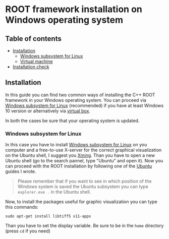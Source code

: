 # ROOT framework installation on Windows operating system

## Table of contents
- [Installation](#installation)
  * [Windows subsystem for Linux](#proceed-via-winwdows-subsystem-for-linux)
  * [Virtual machine](#proceed-via-virtual-machine)
- [Installation check](#installation-check)

## Installation

In this guide you can find two common ways of installing the C++ ROOT framework in your Windows operating system. You can proceed via [Windows subsystem for Linux](https://github.com/giacomini/pf2021/blob/main/doc/WSLGuide.md) (recommended) if you have at least Windows 10 version or alternatively via [virtual box](https://www.virtualbox.org/).

In both the cases be sure that your operating system is updated.

### Windows subsystem for Linux

In this case you have to install [Windows subsystem for Linux](https://github.com/giacomini/pf2021/blob/main/doc/WSLGuide.md) on you computer and a free-to-use X-server for the correct graphical visualization on the Ubuntu shell, I suggest you [Xming](https://sourceforge.net/projects/xming/). Than you have to open a new Ubuntu shell (go to the search pannel, type "Ubuntu" and open it). Now you can proceed with the ROOT installation by following one of the [Ubuntu](https://github.com/JustWhit3/useful-guides/blob/main/ROOT/Installation/Ubuntu.md) guides I wrote.

> Please remember that if you want to see in which position of the Windows system is saved the Ubuntu subsystem you can type `explorer.exe .` in the Ubuntu shell.

Now, to install the packages useful for graphic visualization you can type this commands:
```shell
sudo apt-get install libtiff5 x11-apps
```
Than you have to set the display variable. Be sure to be in the `home` directory (press `cd` if you need)
